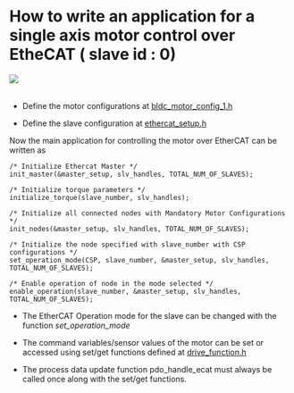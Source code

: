 How to write an application for a single axis motor control over EtheCAT ( slave id : 0)
============================
<img align="left" src="https://s3-eu-west-1.amazonaws.com/synapticon-resources/images/logos/synapticon_fullname_blackoverwhite_280x48.png"/>
<br/>
<br/>

* Define the motor configurations at [bldc_motor_config_1.h](https://github.com/synapticon/sc_sncn_ctrlproto/blob/master/app_linux_ctrlproto-csp-example/config/motor/bldc_motor_config_1.h)

* Define the slave configuration at [ethercat_setup.h](https://github.com/synapticon/sc_sncn_ctrlproto/blob/master/app_linux_ctrlproto-csp-example/src/ethercat_setup.h) 

Now the main application for controlling the motor over EtherCAT can be written as

```
/* Initialize Ethercat Master */ 
init_master(&master_setup, slv_handles, TOTAL_NUM_OF_SLAVES); 

/* Initialize torque parameters */ 
initialize_torque(slave_number, slv_handles); 

/* Initialize all connected nodes with Mandatory Motor Configurations */ 
init_nodes(&master_setup, slv_handles, TOTAL_NUM_OF_SLAVES); 

/* Initialize the node specified with slave_number with CSP configurations */ 
set_operation_mode(CSP, slave_number, &master_setup, slv_handles, TOTAL_NUM_OF_SLAVES); 

/* Enable operation of node in the mode selected */ 
enable_operation(slave_number, &master_setup, slv_handles, TOTAL_NUM_OF_SLAVES);
```

* The EtherCAT Operation mode for the slave can be changed with the function  *set_operation_mode*

* The command variables/sensor values of the motor can be set or accessed using set/get functions defined at [drive_function.h](https://github.com/synapticon/sc_sncn_ctrlproto/blob/master/lib_linux_motor_drive/include/drive_function.h)

* The process data update function pdo_handle_ecat must always be called once along with the set/get functions.



